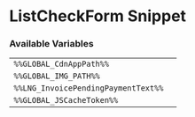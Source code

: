 # ListCheckForm Snippet

### Available Variables
|||
|---|---|
| `%%GLOBAL_CdnAppPath%%` |
| `%%GLOBAL_IMG_PATH%%` |
| `%%LNG_InvoicePendingPaymentText%%` |
| `%%GLOBAL_JSCacheToken%%` |
